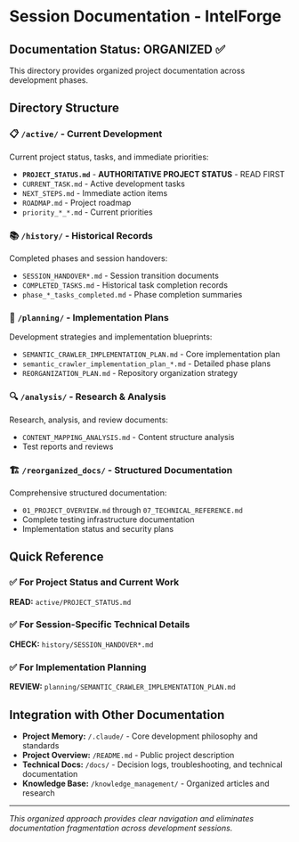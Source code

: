 # Session Documentation - IntelForge

## Documentation Status: ORGANIZED ✅

This directory provides organized project documentation across development phases.

## Directory Structure

### 📋 `/active/` - Current Development
Current project status, tasks, and immediate priorities:
- **`PROJECT_STATUS.md`** - **AUTHORITATIVE PROJECT STATUS** - READ FIRST
- `CURRENT_TASK.md` - Active development tasks  
- `NEXT_STEPS.md` - Immediate action items
- `ROADMAP.md` - Project roadmap
- `priority_*_*.md` - Current priorities

### 📚 `/history/` - Historical Records
Completed phases and session handovers:
- `SESSION_HANDOVER*.md` - Session transition documents
- `COMPLETED_TASKS.md` - Historical task completion records
- `phase_*_tasks_completed.md` - Phase completion summaries

### 🎯 `/planning/` - Implementation Plans
Development strategies and implementation blueprints:
- `SEMANTIC_CRAWLER_IMPLEMENTATION_PLAN.md` - Core implementation plan
- `semantic_crawler_implementation_plan_*.md` - Detailed phase plans
- `REORGANIZATION_PLAN.md` - Repository organization strategy

### 🔍 `/analysis/` - Research & Analysis
Research, analysis, and review documents:
- `CONTENT_MAPPING_ANALYSIS.md` - Content structure analysis
- Test reports and reviews

### 🏗️ `/reorganized_docs/` - Structured Documentation
Comprehensive structured documentation:
- `01_PROJECT_OVERVIEW.md` through `07_TECHNICAL_REFERENCE.md`
- Complete testing infrastructure documentation
- Implementation status and security plans

## Quick Reference

### ✅ For Project Status and Current Work
**READ:** `active/PROJECT_STATUS.md` 

### ✅ For Session-Specific Technical Details
**CHECK:** `history/SESSION_HANDOVER*.md`

### ✅ For Implementation Planning
**REVIEW:** `planning/SEMANTIC_CRAWLER_IMPLEMENTATION_PLAN.md`

## Integration with Other Documentation

- **Project Memory:** `/.claude/` - Core development philosophy and standards
- **Project Overview:** `/README.md` - Public project description
- **Technical Docs:** `/docs/` - Decision logs, troubleshooting, and technical documentation
- **Knowledge Base:** `/knowledge_management/` - Organized articles and research

---

*This organized approach provides clear navigation and eliminates documentation fragmentation across development sessions.*
